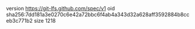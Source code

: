 version https://git-lfs.github.com/spec/v1
oid sha256:7dd181a3e0270c6e42a72bbc6f4ab4a343d32a628aff3592884b8cceb3c771b2
size 1218
